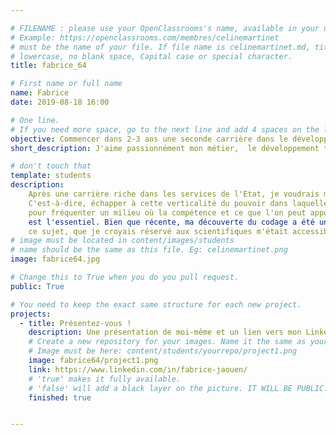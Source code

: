 ```yaml
---

# FILENAME : please use your OpenClassrooms's name, available in your url.
# Example: https://openclassrooms.com/membres/celinemartinet
# must be the name of your file. If file name is celinemartinet.md, title is celinemartinet.
# lowercase, no blank space, Capital case or special character.
title: fabrice_64

# First name or full name
name: Fabrice
date: 2019-08-18 16:00

# One line.
# If you need more space, go to the next line and add 4 spaces on the left, as in 'description'.
objective: Commencer dans 2-3 ans une seconde carrière dans le développement d'applications
short_description: J'aime passionnément mon métier,  le développement tout autant et surtout, profiter du jour présent

# don't touch that
template: students
description:
    Après une carrière riche dans les services de l'Etat, je voudrais me faire plaisir.
    C'est-à-dire, échapper à cette verticalité du pouvoir dans laquelle j'ai évolué,
    pour fréquenter un milieu où la compétence et ce que l'on peut apporter à l'oeuvre commune 
    est l'essentiel. Bien que récente, ma découverte du codage a été une sorte de révélation: 
    ce sujet, que je croyais réservé aux scientifiques m'était accessible. J'ai donc décidé de me lancer avec OC.
# image must be located in content/images/students
# name should be the same as this file. Eg: celinemartinet.png
image: fabrice64.jpg

# Change this to True when you do you pull request.
public: True

# You need to keep the exact same structure for each new project.
projects:
  - title: Présentez-vous !
    description: Une présentation de moi-même et un lien vers mon LinkedIn.
    # Create a new repository for your images. Name it the same as your nickname and profile picture.
    # Image must be here: content/students/yourrepo/project1.png
    image: fabrice64/project1.png
    link: https://www.linkedin.com/in/fabrice-jaouen/
    # 'true' makes it fully available.
    # 'false' will add a black layer on the picture. IT WILL BE PUBLIC!
    finished: true


---
```

